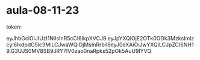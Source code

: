 # aula-08-11-23

token:

eyJhbGciOiJIUzI1NiIsInR5cCI6IkpXVCJ9.eyJpYXQiOjE2OTk0ODk3MzksImlzcyI6IkdpdG5lc3MiLCJwaWQiOjMsInRrbiI6eyJ0eXAiOiJwYXQiLCJpZCI6NH19.G3UJS0MV8SB9JRY7IV0zao0naRpks52pOk5AuU9IYVQ
